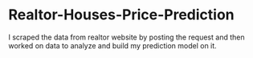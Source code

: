 # Realtor-Houses-Price-Prediction
I scraped the data from realtor website by posting the request and then worked on data to analyze and build my prediction model on it.
